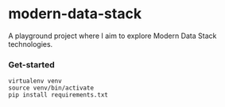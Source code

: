 # modern-data-stack
A playground project where I aim to explore Modern Data Stack technologies.

### Get-started

```shell
virtualenv venv
source venv/bin/activate
pip install requirements.txt
```

